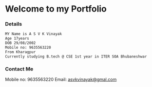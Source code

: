 # Welcome to my Portfolio


### Details
``` markdown
MY Name is A S V K Vinayak
Age 17years
DOB 29/08/2002
Mobile no: 9635563220 
From Kharagpur
Currently studying B.tech @ CSE 1st year in ITER SOA Bhubaneshwar
```
### Contact Me
Mobile no: 9635563220
Email: asvkvinayak@gmal.com

